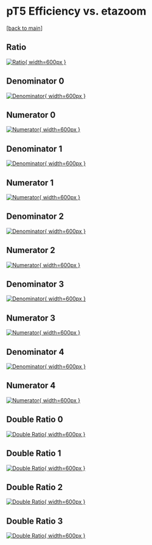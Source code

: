 # pT5 Efficiency vs. etazoom

[[back to main](./)]



## Ratio

[![Ratio](../mtv/var/pT5_loweta_321_1_eff_etazoom.png){ width=600px }](../mtv/var/pT5_loweta_321_1_eff_etazoom.pdf)

## Denominator 0

[![Denominator](../mtv/den/pT5_loweta_321_1_eff_etazoom_den0.png){ width=600px }](../mtv/den/pT5_loweta_321_1_eff_etazoom_den0.pdf)

## Numerator 0

[![Numerator](../mtv/num/pT5_loweta_321_1_eff_etazoom_num0.png){ width=600px }](../mtv/num/pT5_loweta_321_1_eff_etazoom_num0.pdf)

## Denominator 1

[![Denominator](../mtv/den/pT5_loweta_321_1_eff_etazoom_den1.png){ width=600px }](../mtv/den/pT5_loweta_321_1_eff_etazoom_den1.pdf)

## Numerator 1

[![Numerator](../mtv/num/pT5_loweta_321_1_eff_etazoom_num1.png){ width=600px }](../mtv/num/pT5_loweta_321_1_eff_etazoom_num1.pdf)

## Denominator 2

[![Denominator](../mtv/den/pT5_loweta_321_1_eff_etazoom_den2.png){ width=600px }](../mtv/den/pT5_loweta_321_1_eff_etazoom_den2.pdf)

## Numerator 2

[![Numerator](../mtv/num/pT5_loweta_321_1_eff_etazoom_num2.png){ width=600px }](../mtv/num/pT5_loweta_321_1_eff_etazoom_num2.pdf)

## Denominator 3

[![Denominator](../mtv/den/pT5_loweta_321_1_eff_etazoom_den3.png){ width=600px }](../mtv/den/pT5_loweta_321_1_eff_etazoom_den3.pdf)

## Numerator 3

[![Numerator](../mtv/num/pT5_loweta_321_1_eff_etazoom_num3.png){ width=600px }](../mtv/num/pT5_loweta_321_1_eff_etazoom_num3.pdf)

## Denominator 4

[![Denominator](../mtv/den/pT5_loweta_321_1_eff_etazoom_den4.png){ width=600px }](../mtv/den/pT5_loweta_321_1_eff_etazoom_den4.pdf)

## Numerator 4

[![Numerator](../mtv/num/pT5_loweta_321_1_eff_etazoom_num4.png){ width=600px }](../mtv/num/pT5_loweta_321_1_eff_etazoom_num4.pdf)

## Double Ratio 0

[![Double Ratio](../mtv/ratio/pT5_loweta_321_1_eff_etazoom_ratio0.png){ width=600px }](../mtv/ratio/pT5_loweta_321_1_eff_etazoom_ratio0.pdf)

## Double Ratio 1

[![Double Ratio](../mtv/ratio/pT5_loweta_321_1_eff_etazoom_ratio1.png){ width=600px }](../mtv/ratio/pT5_loweta_321_1_eff_etazoom_ratio1.pdf)

## Double Ratio 2

[![Double Ratio](../mtv/ratio/pT5_loweta_321_1_eff_etazoom_ratio2.png){ width=600px }](../mtv/ratio/pT5_loweta_321_1_eff_etazoom_ratio2.pdf)

## Double Ratio 3

[![Double Ratio](../mtv/ratio/pT5_loweta_321_1_eff_etazoom_ratio3.png){ width=600px }](../mtv/ratio/pT5_loweta_321_1_eff_etazoom_ratio3.pdf)

